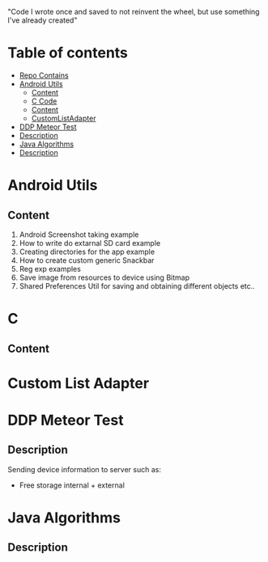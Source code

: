"Code I wrote once and saved to not reinvent the wheel, but use something I've already created" 


# Table of contents

* [Repo Contains](#intro)
* [Android Utils](#androidUtils)
  * [Content](#androidUtilsContent)
  * [C Code](#c_code)
  * [Content](#cCodeContent)
  * [CustomListAdapter](#customListAdapter)
 * [DDP Meteor Test](#testDDP)
  * [Description](#testDDPDescription)
 * [Java Algorithms](#java_algorithms)
  * [Description](#java_algorithmsDescription)



# <a name="androidUtils"></a> Android Utils

## <a name="androidUtilsContent"></a> Content

1. Android Screenshot taking example
2. How to write do extarnal SD card example
3. Creating directories for the app example
4. How to create custom generic Snackbar
5. Reg exp examples
6. Save image from resources to device using Bitmap
7. Shared Preferences Util for saving and obtaining different objects
etc..


# <a name="c_code"></a> C 

## <a name="cCodeContent"></a> Content

# <a name="customListAdapter"></a> Custom List Adapter

# <a name="testDDP"></a> DDP Meteor Test

## <a name="testDDPDescription"></a> Description
 Sending device information to server such as: 
  - Free storage internal + external
  
# <a name="java_algorithms"></a> Java Algorithms

## <a name="java_algorithmsDescription"></a> Description
  

